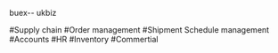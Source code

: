 buex--
ukbiz

#Supply chain 
#Order management 
#Shipment Schedule management 
#Accounts 
#HR 
#Inventory 
#Commertial
